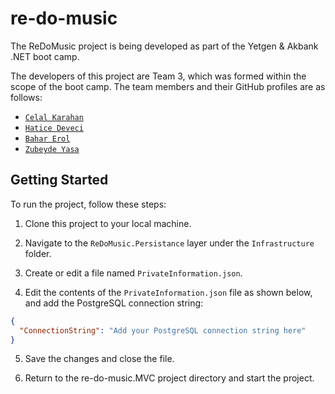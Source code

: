 # re-do-music

The ReDoMusic project is being developed as part of the Yetgen & Akbank .NET boot camp.

The developers of this project are Team 3, which was formed within the scope of the boot camp. The team members and their GitHub profiles are as follows:

- [`Celal Karahan`](https://github.com/k-celal)
- [`Hatice Deveci`](https://github.com/hatice-dvc)
- [`Bahar Erol`](https://github.com/baharerol)
- [`Zubeyde Yasa`](https://github.com/zubeydeyasa)

## Getting Started

To run the project, follow these steps:

1. Clone this project to your local machine.

2. Navigate to the `ReDoMusic.Persistance` layer under the `Infrastructure` folder.

3. Create or edit a file named `PrivateInformation.json`.

4. Edit the contents of the `PrivateInformation.json` file as shown below, and add the PostgreSQL connection string:

```json
{
  "ConnectionString": "Add your PostgreSQL connection string here"
}
```

5. Save the changes and close the file.

6. Return to the re-do-music.MVC project directory and start the project.
